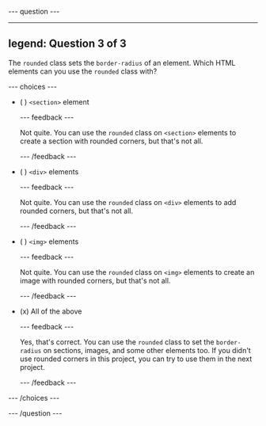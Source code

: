 --- question ---

---

## legend: Question 3 of 3

The `rounded` class sets the `border-radius` of an element. Which HTML elements can you use the `rounded` class with?

--- choices ---

- ( ) `<section>` element

  --- feedback ---

  Not quite. You can use the `rounded` class on `<section>` elements to create a section with rounded corners, but that's not all.

  --- /feedback ---

- ( ) `<div>` elements

  --- feedback ---

  Not quite. You can use the `rounded` class on `<div>` elements to add rounded corners, but that's not all.

  --- /feedback ---

- ( ) `<img>` elements

  --- feedback ---

  Not quite. You can use the `rounded` class on `<img>` elements to create an image with rounded corners, but that's not all.

  --- /feedback ---

- (x) All of the above

  --- feedback ---

  Yes, that's correct. You can use the `rounded` class to set the `border-radius` on sections, images, and some other elements too. If you didn't use rounded corners in this project, you can try to use them in the next project.

  --- /feedback ---

--- /choices ---

--- /question ---
